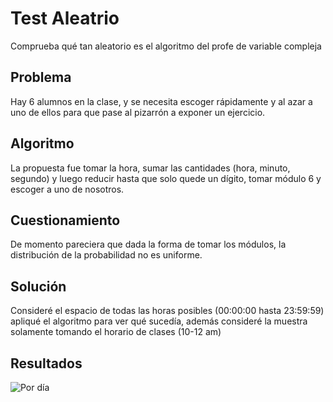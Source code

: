 # Test Aleatrio

Comprueba qué tan aleatorio es el algoritmo del profe de variable compleja

## Problema

Hay 6 alumnos en la clase, y se necesita escoger rápidamente y al azar a uno de ellos para que pase al pizarrón a exponer un ejercicio.

## Algoritmo

La propuesta fue tomar la hora, sumar las cantidades (hora, minuto, segundo) y luego reducir hasta que solo quede un dígito, tomar módulo 6 y escoger a uno de nosotros.

## Cuestionamiento

De momento pareciera que dada la forma de tomar los módulos, la distribución de la probabilidad no es uniforme.

## Solución

Consideré el espacio de todas las horas posibles (00:00:00 hasta 23:59:59) apliqué el algoritmo para ver qué sucedía, además consideré la muestra solamente tomando el horario de clases (10-12 am)

## Resultados

 ![Por día](https://raw.githubusercontent.com/developingo/test_aleatorio/master/img/dia.png "Por día")
